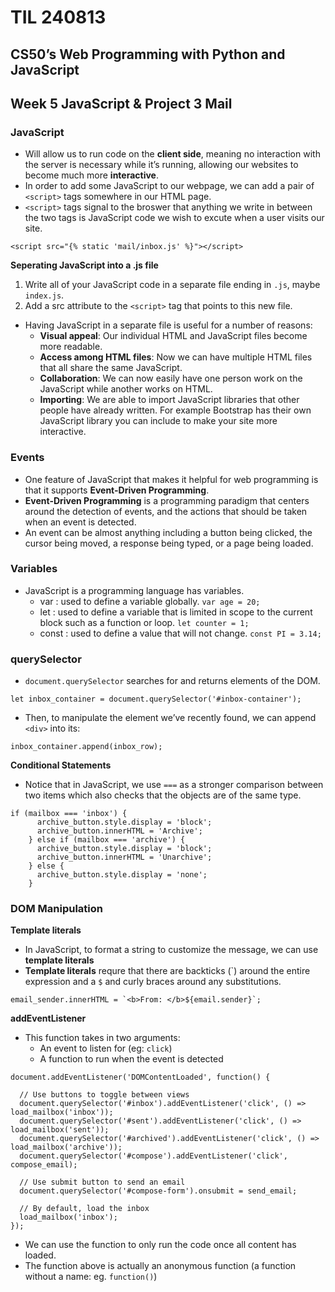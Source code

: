 # TIL 240813

## CS50’s Web Programming with Python and JavaScript

## Week 5 JavaScript & Project 3 Mail

### JavaScript

- Will allow us to run code on the **client side**, meaning no interaction with the server is necessary while it’s running, allowing our websites to become much more **interactive**.
- In order to add some JavaScript to our webpage, we can add a pair of `<script>` tags somewhere in our HTML page.
- `<script>` tags signal to the broswer that anything we write in between the two tags is JavaScript code we wish to excute when a user visits our site.

```
<script src="{% static 'mail/inbox.js' %}"></script>
```

**Seperating JavaScript into a .js file**
1. Write all of your JavaScript code in a separate file ending in `.js`, maybe `index.js`.
2. Add a src attribute to the `<script>` tag that points to this new file.

- Having JavaScript in a separate file is useful for a number of reasons:
  - **Visual appeal**: Our individual HTML and JavaScript files become more readable.
  - **Access among HTML files**: Now we can have multiple HTML files that all share the same JavaScript.
  - **Collaboration**: We can now easily have one person work on the JavaScript while another works on HTML.
  - **Importing**: We are able to import JavaScript libraries that other people have already written. For example Bootstrap has their own JavaScript library you can include to make your site more interactive.

### Events

- One feature of JavaScript that makes it helpful for web programming is that it supports **Event-Driven Programming**.
- **Event-Driven Programming** is a programming paradigm that centers around the detection of events, and the actions that should be taken when an event is detected.
- An event can be almost anything including a button being clicked, the cursor being moved, a response being typed, or a page being loaded.


### Variables

- JavaScript is a programming language has variables.
  - var : used to define a variable globally. `var age = 20;`
  - let : used to define a variable that is limited in scope to the current block such as a function or loop. `let counter = 1;`
  - const : used to define a value that will not change. `const PI = 3.14;`


### querySelector

- `document.querySelector` searches for and returns elements of the DOM.
```
let inbox_container = document.querySelector('#inbox-container');
```
- Then, to manipulate the element we’ve recently found, we can append `<div>` into its:
```
inbox_container.append(inbox_row);
```

**Conditional Statements**

-  Notice that in JavaScript, we use `===` as a stronger comparison between two items which also checks that the objects are of the same type. 
```
if (mailbox === 'inbox') {
      archive_button.style.display = 'block';
      archive_button.innerHTML = 'Archive';
    } else if (mailbox === 'archive') {
      archive_button.style.display = 'block';
      archive_button.innerHTML = 'Unarchive';
    } else {
      archive_button.style.display = 'none';
    }
```

### DOM Manipulation

**Template literals**
- In JavaScript, to format a string to customize the message, we can use **template literals**
- **Template literals** requre that there are backticks (\`) around the entire expression and a `$` and curly braces around any substitutions.

```
email_sender.innerHTML = `<b>From: </b>${email.sender}`;
```

**addEventListener**
- This function takes in two arguments:
  - An event to listen for (eg: `click`)
  - A function to run when the event is detected

```
document.addEventListener('DOMContentLoaded', function() {

  // Use buttons to toggle between views
  document.querySelector('#inbox').addEventListener('click', () => load_mailbox('inbox'));
  document.querySelector('#sent').addEventListener('click', () => load_mailbox('sent'));
  document.querySelector('#archived').addEventListener('click', () => load_mailbox('archive'));
  document.querySelector('#compose').addEventListener('click', compose_email);

  // Use submit button to send an email
  document.querySelector('#compose-form').onsubmit = send_email;
  
  // By default, load the inbox
  load_mailbox('inbox');
});
```
- We can use the function to only run the code once all content has loaded.
- The function above is actually an anonymous function (a function without a name: eg. `function()`)